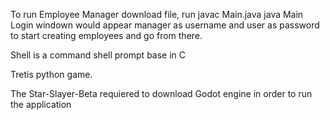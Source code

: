 To run Employee Manager download file, run 
javac Main.java 
java Main 
Login windown would appear manager as username and user as password to start creating employees and go from there. 

Shell is a command shell prompt base in C


Tretis  python game.

The Star-Slayer-Beta requiered to download Godot engine in order to run the application 
